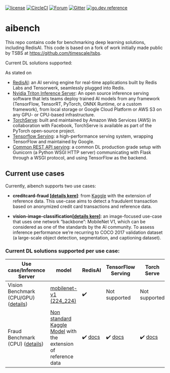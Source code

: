 [![license](https://img.shields.io/github/license/RedisAI/aibench.svg)](https://github.com/RedisAI/aibench)
[![CircleCI](https://circleci.com/gh/RedisAI/aibench.svg?style=svg)](https://circleci.com/gh/RedisAI/aibench)
[![Forum](https://img.shields.io/badge/Forum-RedisAI-blue)](https://forum.redislabs.com/c/modules/redisai)
[![Gitter](https://badges.gitter.im/RedisLabs/RedisAI.svg)](https://gitter.im/RedisLabs/RedisAI?utm_source=badge&utm_medium=badge&utm_campaign=pr-badge)
[![go.dev reference](https://img.shields.io/badge/go.dev-reference-007d9c?logo=go&logoColor=white&style=flat-square)](https://pkg.go.dev/github.com/RedisTimeSeries/redistimeseries-go)

# aibench
This repo contains code for benchmarking deep learning solutions,
including RedisAI.
This code is based on a fork of work initially made public by TSBS
at https://github.com/timescale/tsbs.

Current DL solutions supported:


As stated on 
- [RedisAI](https://redisai.io): an AI serving engine for real-time applications built by Redis Labs and Tensorwerk, seamlessly plugged into ​Redis.
- [Nvidia Triton Inference Server](https://docs.nvidia.com/deeplearning/triton-inference-server): An open source inference serving software that lets teams deploy trained AI models from any framework (TensorFlow, TensorRT, PyTorch, ONNX Runtime, or a custom framework), from local storage or Google Cloud Platform or AWS S3 on any GPU- or CPU-based infrastructure.
- [TorchServe](https://pytorch.org/serve/): built and maintained by Amazon Web Services (AWS) in collaboration with Facebook, TorchServe is available as part of the PyTorch open-source project.
- [Tensorflow Serving](https://www.tensorflow.org/tfx/guide/serving): a high-performance serving system, wrapping TensorFlow and maintained by Google.
- [Common REST API serving](https://redisai.io): a common DL production grade setup with Gunicorn (a Python WSGI HTTP server) communicating with Flask through a WSGI protocol, and using TensorFlow as the backend.

## Current use cases

Currently, aibench supports two use cases: 
 - **creditcard-fraud [[details kere](docs/creditcard-fraud-benchmark/description.md)]**: from [Kaggle](https://www.kaggle.com/mlg-ulb/creditcardfraud) with the extension of reference data. This use-case aims to detect a fraudulent transaction based on anonymized credit card transactions and reference data. 
 
 - **vision-image-classification[[details kere](docs/vision-image-classification-benchmark/description.md)]**: an image-focused use-case that uses one network “backbone”: MobileNet V1, which can be considered as one of the standards by the AI community. To assess inference performance we’re recurring to COCO 2017 validation dataset (a large-scale object detection, segmentation, and captioning dataset).
### Current DL solutions supported per use case:

| Use case/Inference Server      | model | RedisAI  | TensorFlow Serving | Torch Serve | Nvidia Triton | Rest API |
|--------------------------------|----------|----------|--------------------|-------------|---------------|----------|
| Vision Benchmark (CPU/GPU) ([details](docs/vision-image-classification-benchmark/description.md)) | [mobilenet-v1 (224_224)](https://zenodo.org/record/2269307/files/mobilenet_v1_1.0_224.tgz)| :heavy_check_mark: | Not supported          | Not supported    | :heavy_check_mark:     | Not supported |
| Fraud Benchmark (CPU) ([details](docs/creditcard-fraud-benchmark/description.md)) |   [Non standard Kaggle Model](https://www.kaggle.com/mlg-ulb/creditcardfraud) with the extension of reference data    | :heavy_check_mark: [docs](docs/creditcard-fraud-benchmark/redisai.md) | :heavy_check_mark: [docs](docs/creditcard-fraud-benchmark/tf_serving_and_redis.md)           | :heavy_check_mark: [docs](docs/creditcard-fraud-benchmark/torchserve_and_redis.md)    | Not supported    | :heavy_check_mark: [docs](docs/creditcard-fraud-benchmark/restapi_and_redis.md) |

